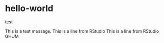 # hello-world
test

This is a test message.
This is a line from RStudio
This is a line from RStudio GHUM